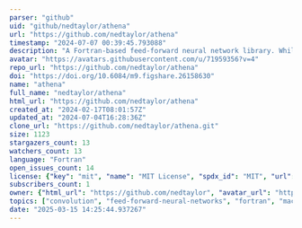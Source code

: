 ```yaml
---
parser: "github"
uid: "github/nedtaylor/athena"
url: "https://github.com/nedtaylor/athena"
timestamp: "2024-07-07 00:39:45.793088"
description: "A Fortran-based feed-forward neural network library. Whilst this library currently has a focus on 3D convolutional neural networks (CNNs), it can handle most standard hidden layer forms of neural networks, with the plan to integrate more."
avatar: "https://avatars.githubusercontent.com/u/71959356?v=4"
repo_url: "https://github.com/nedtaylor/athena"
doi: "https://doi.org/10.6084/m9.figshare.26158630"
name: "athena"
full_name: "nedtaylor/athena"
html_url: "https://github.com/nedtaylor/athena"
created_at: "2024-02-17T08:01:57Z"
updated_at: "2024-07-04T16:28:36Z"
clone_url: "https://github.com/nedtaylor/athena.git"
size: 1123
stargazers_count: 13
watchers_count: 13
language: "Fortran"
open_issues_count: 14
license: {"key": "mit", "name": "MIT License", "spdx_id": "MIT", "url": "https://api.github.com/licenses/mit", "node_id": "MDc6TGljZW5zZTEz"}
subscribers_count: 1
owner: {"html_url": "https://github.com/nedtaylor", "avatar_url": "https://avatars.githubusercontent.com/u/71959356?v=4", "login": "nedtaylor", "type": "User"}
topics: ["convolution", "feed-forward-neural-networks", "fortran", "machine-learning", "neural-network", "convolutional-neural-networks", "cnn"]
date: "2025-03-15 14:25:44.937267"
---
```

